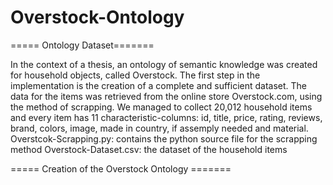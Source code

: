 # Overstock-Ontology

===== Ontology Dataset=======

In the context of a thesis, an ontology of semantic knowledge was created for household objects, called Overstock. The first step in the implementation is the creation of a complete and sufficient dataset. The data for the items was retrieved from the online store Overstock.com, using the method of scrapping. We managed to collect 20,012 household items and every item has 11 characteristic-columns: id, title, price, rating, reviews, brand, colors, image, made in country, if assemply needed and material. 
Overstcok-Scrapping.py: contains the python source file for the scrapping method
Overstock-Dataset.csv: the dataset of the household items

===== Creation of the Overstock Ontology =======
